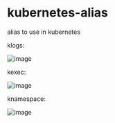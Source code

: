 # kubernetes-alias
alias to use in kubernetes

klogs:


![image](https://github.com/pierinho13/kubernetes-alias/assets/17799110/eb8c3859-a139-4aff-ad51-1c56a8802143)


kexec: 

![image](https://github.com/pierinho13/kubernetes-alias/assets/17799110/b20f2ae3-4af3-4b94-bf39-011e39660d86)


knamespace: 

![image](https://github.com/pierinho13/kubernetes-alias/assets/17799110/a66a499b-9c90-4d34-8323-ce367277ea54)
